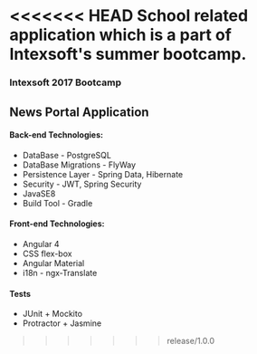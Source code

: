 <<<<<<< HEAD
School related application which is a part of Intexsoft's summer bootcamp.
=======
### Intexsoft 2017 Bootcamp
## News Portal Application

#### Back-end Technologies:
* DataBase - PostgreSQL
* DataBase Migrations - FlyWay
* Persistence Layer - Spring Data, Hibernate
* Security - JWT, Spring Security
* JavaSE8
* Build Tool - Gradle

#### Front-end Technologies:
* Angular 4
* CSS flex-box
* Angular Material
* i18n - ngx-Translate
 
#### Tests
* JUnit + Mockito
* Protractor + Jasmine
>>>>>>> release/1.0.0
